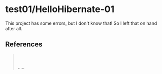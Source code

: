 test01/HelloHibernate-01
========================
This project has some errors, but I don't know that! So I left that on hand after all.

References
----------
> []( "")  
> []( "")  
.....


